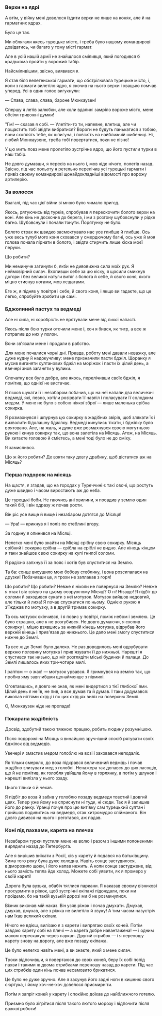 ### Верхи на ядрі

А втім, у війну мені довелося їздити верхи не лише на конях, але й на гарматних ядрах.

Було це так.

Ми облягали якесь турецьке місто, і треба було нашому командирові довідатись, чи багато у тому місті гармат.

Але в усій нашій армії не знайшлося сміливця, який погодився б крадькома пройти у ворожий табір.

Найсміливішим, звісно, виявився я.

Я став біля велетенської гармати, що обстрілювала турецьке місто, і, коли з гармати вилетіло ядро, я скочив на нього верхи і хвацько помчав уперед.
Усі в один голос вигукнули:

— Слава, слава, слава, бароне Мюнхаузен!

Спершу я летів залюбки, але коли вдалині замріло вороже місто, мене обсіли тривожні думки!

"Гм!
— сказав я собі.
— Улетіти-то ти, напевне, влетиш, але чи пощастить тобі звідти вибратися?
Вороги не будуть панькатися з тобою, вони схоплять тебе, як шпигуна, і повісять на найближчій шибениці.
Ні, любий Мюнхаузене, треба тобі повертатися, поки не пізно!

У цю мить повз мене пролетіло зустрічне ядро, що його пустили турки в наш табір.

Не довго думавши, я пересів на нього і, мов ніде нічого, полетів назад.
Звісно, під час польоту я ретельно перелічив усі турецькі гармати і привіз своєму командирові щонайдокладніші відомості про ворожу артилерію.

### За волосся

Взагалі, під час цієї війни зі мною було чимало пригод.

Якось, рятуючись від турків, спробував я перескочити болото верхи на коні.
Але кінь не доскочив до берега, і ми з розгону шубовснули у рідке багно.
Шубовснули і почали тонути.
Порятунку не було.

Болото страх як швидко засмоктувало нас усе глибше й глибше.
Ось уже весь тулуб мого коня сховався у смердючому багні, ось уже й моя голова почала пірнати в болото, і звідти стирчить лише кіска моєї перуки.

Що робити?

Ми неминуче загинули б, якби не дивовижна сила моїх рук.
Я неймовірний силач.
Вхопивши себе за цю кіску, я щосили смикнув догори і без великої натуги витяг з болота й себе, й свого коня, якого міцно стиснув ногами, мов лещатами.

Еге ж, я підняв у повітря і себе, й свого коня, і якщо ви гадаєте, що це легко, спробуйте зробити це самі.

### Бджолиний пастух та ведмеді

Але ні сила, ні хоробрість не врятували мене від лихої напасті.

Якось після бою турки оточили мене і, хоч я бився, як тигр, а все ж потрапив до них у полон.

Вони зв'язали мене і продали в рабство.

Для мене почалися чорні дні.
Правда, роботу мені давали неважку, але дуже нудну й надокучливу: мене призначили пасти бджіл.
Щоранку я мусив виганяти султанових бджіл на моріжок і пасти їх цілий день, а ввечері знов заганяти у вулики.

Спочатку все було добре, але якось, перелічивши своїх бджіл, я помітив, що однієї не вистачає.

Я пішов шукати її і незабаром побачив, що на неї напали два величезні ведмеді, які, певно, хотіли розірвати її навпіл і поласувати її солодким медом.
У мене не було з собою ніякої зброї — лише маленька срібна сокирка.

Я розмахнувся і шпурнув цю сокирку в жадібних звірів, щоб злякати їх і визволити бідолашну бджілку.
Ведмеді кинулись тікати, і бджілку було врятовано.
Але, на жаль, я дуже вже розмахнувся своєю могутньою рукою і кинув сокирку так, що вона залетіла на Місяць.
Атож, на Місяць.
Ви хитаєте головою й смієтесь, а мені тоді було не до сміху.

Я замислився.

Що ж його робити?
Де взяти таку довгу драбину, щоб дістатися аж на Місяць?

### Перша подорож на місяць

На щастя, я згадав, що на городах у Туреччині є такі овочі, що ростуть дуже швидко і часом виростають аж до неба.

Це турецькі боби.
Не гаючись ані хвилини, я посадив у землю один такий біб, і він одразу ж почав рости.

Він ріс усе вище й вище і незабаром дотягся до Місяця!

— Ура!
— крикнув я і поліз по стеблині вгору.

За годину я опинився на Місяці.

Нелегко мені було знайти на Місяці срібну свою сокирку.
Місяць срібний і сокирка срібна — срібла на сріблі не видно.
Але кінець кінцем я таки знайшов свою сокирку на купі гнилої соломи.

Я радісно запхнув її за пояс і хотів був спуститися на Землю.

Та ба: сонце висушило мою бобову стеблину, і вона розсипалася на друзки!
Побачивши це, я трохи не заплакав з горя!

Що робити?
Що робити?
Невже я ніколи не повернуся на Землю?
Невже я отак і вік звікую на цьому осоружному Місяці?
О ні!
Нізащо!
Я підбіг до соломи й заходився сукати з неї мотузок.
Мотузок вийшов недовгий, але тільки й лиха!
Я почав спускатися по ньому.
Однією рукою я з'їжджав по мотузку, а в другій тримав сокирку.

Та ось мотузок скінчився, і я повис у повітрі, поміж небом і землею.
Це було страшно, але я не розгубився.
Не довго думаючи, я схопив сокирку і, міцно взявшись за нижній кінець мотузка, відрубав його верхній кінець і прив'язав до нижнього.
Це дало мені змогу спуститися нижче до Землі.

Та все ж до Землі було далеко.
Не раз доводилось мені одрубувати верхню половину мотузка і прив'язувати її до нижньої.
Нарешті я спустився так низько, що міг розглядіти міські будинки й палаци.
До Землі лишалось яких три-чотири милі.

І раптом — о жах!
— мотузок урвався.
Я гримнувся на землю так, що пробив яму завглибшки щонайменше з півмилі.

Оговтавшись, я довго не знав, як мені видертися з тієї глибокої ями.
Цілий день я не їв, не пив, а все думав та й думав.
І таки додумався: викопав нігтями східці і по цих східцях виліз на поверхню Землі.

О, Мюнхаузен ніде не пропаде!

### Покарана жадібність

Досвід, здобутий такою тяжкою працею, робить людину розумнішою.

Після подорожі на Місяць я винайшов зручніший спосіб рятувати своїх бджілок від ведмедів.

Увечері я змастив медом голоблю на возі і заховався неподалік.

Як тільки смеркло, до воза підкрався величезний ведмідь і почав жадібно злизувати мед з голоблі.
Ненажера так допався до цих ласощів, що й не помітив, як голобля увійшла йому в горлянку, а потім у шлунок і нарешті вилізла у нього ззаду.

Цього тільки я й чекав.

Я підбіг до воза й забив у голоблю позаду ведмедя товстий і довгий цвях.
Тепер уже йому не сприснути ні туди, ні сюди.
Так я й залишив його до ранку.
Уранці почув про цю витівку сам турецький султан і прийшов подивитись на ведмедя, отак хитромудро спійманого.
Він довго дивився на нього і реготався, аж падав.

### Коні під пахвами, карета на плечах

Незабаром турки пустили мене на волю і разом з іншими полоненими вирядили назад до Петербурга.

Але я вирішив виїхати з Росії, сів у карету й подався на батьківщину.
Зима того року була дуже холодна.
Навіть сонце застудилося, відморозило щоки, і його напав нежить.
А коли сонце застуджене, від нього замість тепла йде холод.
Можете собі уявити, як я промерз у своїй кареті!

Дорога була вузька, обабіч тяглися паркани.
Я наказав своєму візникові просурмити в ріжок, щоб зустрічні екіпажі підождали, поки ми проїдемо, бо на такій вузькій дорозі ми б не розминулися.

Візник виконав мій наказ.
Він узяв ріжок і почав дмухати.
Дмухав, дмухав, дмухав, але з ріжка не вилетіло й звуку!
А тим часом назустріч нам їхав великий екіпаж.

Нічого не вдієш, вилізаю я з карети і випрягаю своїх коней.
Потім завдаю карету собі на плечі — а карета добре навантажена!
— і одним махом перескакую через паркан.
Другий стрибок — і я переношу карету знову на дорогу, але вже позаду екіпажа.

Це було нелегко навіть мені, а ви знаєте, який з мене силач.

Трохи відпочивши, я повертаюся до своїх коней, беру їх собі попід пахви і такими ж двома стрибками переношу назад до карети.
Під час цих стрибків один кінь почав несамовито брикатися.

Це було не дуже зручно.
Але я засунув його задні ноги в кишеню свого сюртука, і йому хоч-не-хоч довелося присмирніти.

Потім я запріг коней у карету і спокійно доїхав до найближчого готелю.

Приємно було зігрітися після такого лютого морозу і відпочити після важкої роботи!
